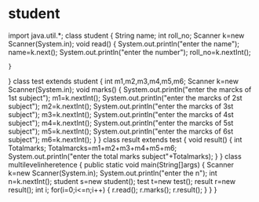 # student
import java.util.*;
class student
{
    String name;
    int roll_no;
    Scanner k=new Scanner(System.in);
    void read()
    {
        System.out.println("enter the name");
        name=k.next();
         System.out.println("enter the number");
         roll_no=k.nextInt();
        
    }
}
class test extends student
{
    int m1,m2,m3,m4,m5,m6;
     Scanner k=new Scanner(System.in);
     void marks()
     {
       System.out.println("enter the marcks of 1st subject");
       m1=k.nextInt();
       System.out.println("enter the marcks of 2st subject");
       m2=k.nextInt();
       System.out.println("enter the marcks of 3st subject");
       m3=k.nextInt();
       System.out.println("enter the marcks of 4st subject");
       m4=k.nextInt();
       System.out.println("enter the marcks of 5st subject");
       m5=k.nextInt();
       System.out.println("enter the marcks of 6st subject");
       m6=k.nextInt();
     }
}
class result extends test
{
    void result()
    {
        int Totalmarks;
        Totalmarcks=m1+m2+m3+m4+m5+m6;
        System.out.println("enter the  total marks subject"+Totalmarks);
    }
}
class multilevelinheretence
{
    public static void main(String[]args)
    {
        Scanner k=new Scanner(System.in);
        System.out.println("enter the n");
        int n=k.nextInt();
        student s=new student();
        test t=new test();
        result r=new result();
        int i;
        for(i=0;i<=n;i++)
        {
            r.read();
            r.marks();
            r.result();
        }
    }
}
